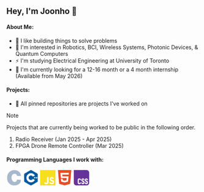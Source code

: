 ## Hey, I'm Joonho 👋

#### About Me: 
- 🦾 I like building things to solve problems
- 🧠 I'm interested in Robotics, BCI, Wireless Systems, Photonic Devices, & Quantum Computers
- ⚡️ I'm studying Electrical Engineering at University of Toronto
- 🌱 I'm currently looking for a 12-16 month or a 4 month internship (Available from May 2026)

#### Projects: 
- 📌 All pinned repositories are projects I've worked on

> [!NOTE]
> Projects that are currently being worked to be public in the following order.
> 1. Radio Receiver (Jan 2025 - Apr 2025)
> 2. FPGA Drone Remote Controller (Mar 2025)

#### Programming Languages I work with: 
<p>
  <img src="./icons/c.svg" width="40" />
  <img src="./icons/cplusplus.svg" width="40" />
  <img src="./icons/javascript.svg" width="40" />
  <img src="./icons/html5.svg" width="40" />
  <img src="./icons/css.svg" width="40" />
</p>
